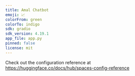 ```yaml
---
title: Amal Chatbot
emoji: 📈
colorFrom: green
colorTo: indigo
sdk: gradio
sdk_version: 4.19.1
app_file: app.py
pinned: false
license: mit
---
```


Check out the configuration reference at https://huggingface.co/docs/hub/spaces-config-reference
